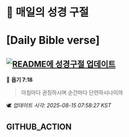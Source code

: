 # 🙏 매일의 성경 구절
# [Daily Bible verse]
## [![README에 성경구절 업데이트](https://github.com/DONGSUKA/first_test/actions/workflows/update-readme-bible.yml/badge.svg)](https://github.com/DONGSUKA/first_test/actions/workflows/update-readme-bible.yml)
<!-- START_BIBLE_VERSE -->
📖 **욥기 7:18**
> 아침마다 권징하시며 순간마다 단련하시나이까

🕊️ _업데이트 시각: 2025-08-15 07:58:27 KST_
  <!-- END_BIBLE_VERSE -->
## GITHUB_ACTION
